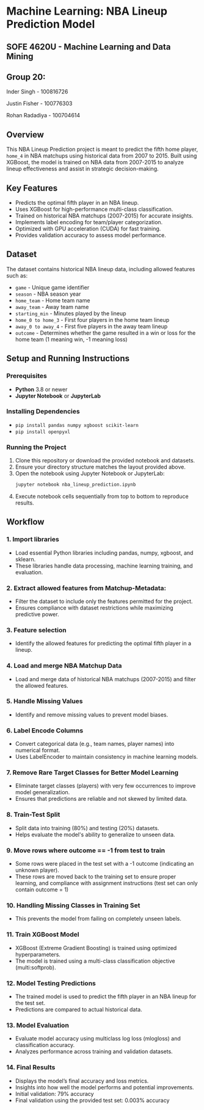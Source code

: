 # Machine Learning: NBA Lineup Prediction Model

## SOFE 4620U - Machine Learning and Data Mining

## Group 20:

Inder Singh - 100816726

Justin Fisher - 100776303

Rohan Radadiya - 100704614

## Overview

This NBA Lineup Prediction project is meant to predict the fifth home player, ` home_4 ` in NBA matchups using historical data from 2007 to 2015.
Built using XGBoost, the model is trained on NBA data from 2007-2015 to analyze lineup effectiveness and assist in strategic decision-making.

## Key Features

- Predicts the optimal fifth player in an NBA lineup.
- Uses XGBoost for high-performance multi-class classification.
- Trained on historical NBA matchups (2007-2015) for accurate insights.
- Implements label encoding for team/player categorization.
- Optimized with GPU acceleration (CUDA) for fast training.
- Provides validation accuracy to assess model performance.

## Dataset

The dataset contains historical NBA lineup data, including allowed features such as:

- `game` - Unique game identifier
- `season` - NBA season year
- `home_team` - Home team name
- `away_team` - Away team name
- `starting_min` - Minutes played by the lineup
- `home_0 to home_3` - First four players in the home team lineup
- `away_0 to away_4` - First five players in the away team lineup
- `outcome` - Determines whether the game resulted in a win or loss for the home team (1 meaning win, -1 meaning loss)

## Setup and Running Instructions

### Prerequisites
- **Python** 3.8 or newer
- **Jupyter Notebook** or **JupyterLab**

### Installing Dependencies

- `pip install pandas numpy xgboost scikit-learn`
- `pip install openpyxl`

### Running the Project
1. Clone this repository or download the provided notebook and datasets.
2. Ensure your directory structure matches the layout provided above.
3. Open the notebook using Jupyter Notebook or JupyterLab:
   ```bash
   jupyter notebook nba_lineup_prediction.ipynb
4. Execute notebook cells sequentially from top to bottom to reproduce results.

## Workflow

### 1. Import libraries
- Load essential Python libraries including pandas, numpy, xgboost, and sklearn.
- These libraries handle data processing, machine learning training, and evaluation.

### 2. Extract allowed features from Matchup-Metadata:
- Filter the dataset to include only the features permitted for the project.
- Ensures compliance with dataset restrictions while maximizing predictive power.

### 3. Feature selection
- Identify the allowed features for predicting the optimal fifth player in a lineup.

### 4. Load and merge NBA Matchup Data
- Load and merge data of historical NBA matchups (2007-2015) and filter the allowed features.

### 5. Handle Missing Values
- Identify and remove missing values to prevent model biases.

### 6. Label Encode Columns
- Convert categorical data (e.g., team names, player names) into numerical format.
- Uses LabelEncoder to maintain consistency in machine learning models.

### 7. Remove Rare Target Classes for Better Model Learning
- Eliminate target classes (players) with very few occurrences to improve model generalization.
- Ensures that predictions are reliable and not skewed by limited data.

### 8. Train-Test Split
- Split data into training (80%) and testing (20%) datasets.
- Helps evaluate the model's ability to generalize to unseen data.

### 9. Move rows where outcome == -1 from test to train
- Some rows were placed in the test set with a -1 outcome (indicating an unknown player).
- These rows are moved back to the training set to ensure proper learning, and compliance with assignment instructions (test set can only contain outcome = 1)

### 10. Handling Missing Classes in Training Set
- This prevents the model from failing on completely unseen labels.

### 11. Train XGBoost Model
- XGBoost (Extreme Gradient Boosting) is trained using optimized hyperparameters.
- The model is trained using a multi-class classification objective (multi:softprob).

### 12. Model Testing Predictions
- The trained model is used to predict the fifth player in an NBA lineup for the test set.
- Predictions are compared to actual historical data.

### 13. Model Evaluation
- Evaluate model accuracy using multiclass log loss (mlogloss) and classification accuracy.
- Analyzes performance across training and validation datasets.

### 14. Final Results
- Displays the model’s final accuracy and loss metrics.
- Insights into how well the model performs and potential improvements.
- Initial validation: 79% accuracy
- Final validation using the provided test set: 0.003% accuracy
